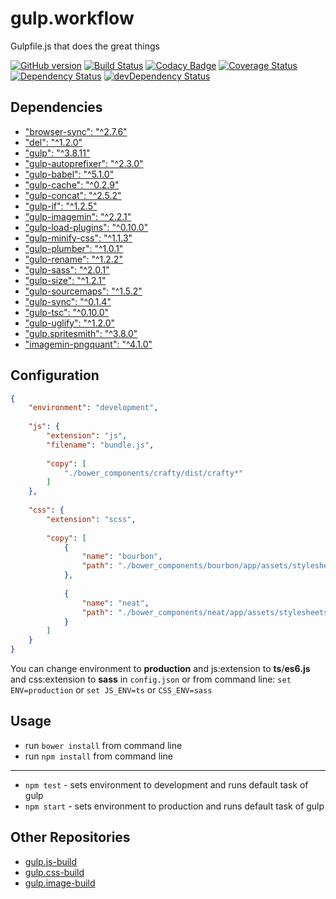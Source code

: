 # gulp.workflow
Gulpfile.js that does the great things

[![GitHub version](https://badge.fury.io/gh/zgabievi%2Fgulp.workflow.svg)](http://badge.fury.io/gh/zgabievi%2Fgulp.workflow)
[![Build Status](https://semaphoreci.com/api/v1/projects/42b05518-3be1-401e-9447-78c094200f41/444086/shields_badge.svg)](https://semaphoreci.com/zgabievi/gulp-workflow)
[![Codacy Badge](https://www.codacy.com/project/badge/204f90f3cd7a413a97ba9ab6b0d8309a)](https://www.codacy.com/app/zgabievi/gulp-workflow)
[![Coverage Status](https://coveralls.io/repos/zgabievi/gulp.workflow/badge.svg)](https://coveralls.io/r/zgabievi/gulp.workflow)
[![Dependency Status](https://david-dm.org/zgabievi/gulp.workflow.svg)](https://david-dm.org/zgabievi/gulp.workflow)
[![devDependency Status](https://david-dm.org/zgabievi/gulp.workflow/dev-status.svg)](https://david-dm.org/zgabievi/gulp.workflow#info=devDependencies)


## Dependencies
- ["browser-sync": "^2.7.6"](https://www.npmjs.com/package/browser-sync/)
- ["del": "^1.2.0"](https://www.npmjs.com/package/del/)
- ["gulp": "^3.8.11"](https://www.npmjs.com/package/gulp/)
- ["gulp-autoprefixer": "^2.3.0"](https://www.npmjs.com/package/gulp-autoprefixer/)
- ["gulp-babel": "^5.1.0"](https://www.npmjs.com/package/gulp-babel/)
- ["gulp-cache": "^0.2.9"](https://www.npmjs.com/package/gulp-cache/)
- ["gulp-concat": "^2.5.2"](https://www.npmjs.com/package/gulp-concat/)
- ["gulp-if": "^1.2.5"](https://www.npmjs.com/package/gulp-if/)
- ["gulp-imagemin": "^2.2.1"](https://www.npmjs.com/package/gulp-imagemin/)
- ["gulp-load-plugins": "^0.10.0"](https://www.npmjs.com/package/gulp-load-plugins/)
- ["gulp-minify-css": "^1.1.3"](https://www.npmjs.com/package/gulp-minify-css/)
- ["gulp-plumber": "^1.0.1"](https://www.npmjs.com/package/gulp-plumber/)
- ["gulp-rename": "^1.2.2"](https://www.npmjs.com/package/gulp-rename/)
- ["gulp-sass": "^2.0.1"](https://www.npmjs.com/package/gulp-sass/)
- ["gulp-size": "^1.2.1"](https://www.npmjs.com/package/gulp-size/)
- ["gulp-sourcemaps": "^1.5.2"](https://www.npmjs.com/package/gulp-sourcemaps/)
- ["gulp-sync": "^0.1.4"](https://www.npmjs.com/package/gulp-sync/)
- ["gulp-tsc": "^0.10.0"](https://www.npmjs.com/package/gulp-tsc/)
- ["gulp-uglify": "^1.2.0"](https://www.npmjs.com/package/gulp-uglify/)
- ["gulp.spritesmith": "^3.8.0"](https://www.npmjs.com/package/gulp.spritesmith/)
- ["imagemin-pngquant": "^4.1.0"](https://www.npmjs.com/package/imagemin-pngquant/)

## Configuration
```json
{
	"environment": "development",
	
	"js": {
		"extension": "js",
		"filename": "bundle.js",
		
		"copy": [
			"./bower_components/crafty/dist/crafty*"
		]
	},
	
	"css": {
		"extension": "scss",
		
		"copy": [
			{
				"name": "bourbon",
				"path": "./bower_components/bourbon/app/assets/stylesheets/**/*"
			},
			
			{
				"name": "neat",
				"path": "./bower_components/neat/app/assets/stylesheets/**/*"
			}
		]
	}
}
```

You can change environment to **production** and js:extension to **ts**/**es6.js** and css:extension to **sass** in `config.json` or from command line: `set ENV=production` or `set JS_ENV=ts` or `CSS_ENV=sass`

## Usage
- run `bower install` from command line
- run `npm install` from command line

---

- `npm test` - sets environment to development and runs default task of gulp
- `npm start` - sets environment to production and runs default task of gulp

## Other Repositories
- [gulp.js-build](https://github.com/zgabievi/gulp.js-build)
- [gulp.css-build](https://github.com/zgabievi/gulp.css-build)
- [gulp.image-build](https://github.com/zgabievi/gulp.image-build)
